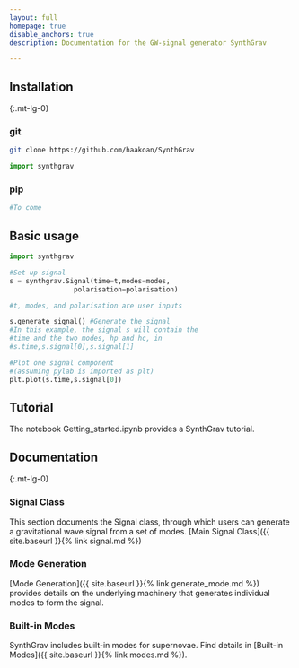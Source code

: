 ```yaml
---
layout: full
homepage: true
disable_anchors: true
description: Documentation for the GW-signal generator SynthGrav

---
```


<div class="row">
<div class="col-lg-6" markdown="1">

## Installation
{:.mt-lg-0}

### git
   ```bash
  git clone https://github.com/haakoan/SynthGrav
  ```

  ```python
  import synthgrav
  ```

### pip
  ```bash
  #To come 
  ```

## Basic usage

```python
import synthgrav

#Set up signal
s = synthgrav.Signal(time=t,modes=modes,
                polarisation=polarisation) 

#t, modes, and polarisation are user inputs

s.generate_signal() #Generate the signal
#In this example, the signal s will contain the 
#time and the two modes, hp and hc, in
#s.time,s.signal[0],s.signal[1]

#Plot one signal component 
#(assuming pylab is imported as plt)
plt.plot(s.time,s.signal[0]) 
```

## Tutorial
The notebook Getting_started.ipynb provides a SynthGrav tutorial.
</div>
<div class="col-lg-6" markdown="1">

## Documentation
{:.mt-lg-0}
### Signal Class
This section documents the Signal class, through which users can generate a gravitational wave signal from a set of modes.
[Main Signal Class]({{ site.baseurl }}{% link signal.md %})

### Mode Generation
[Mode Generation]({{ site.baseurl }}{% link generate_mode.md %}) provides details on the underlying machinery that generates individual modes to form the signal.

### Built-in Modes
SynthGrav includes built-in modes for supernovae. 
Find details in [Built-in Modes]({{ site.baseurl }}{% link modes.md %}).

</div>
</div>
